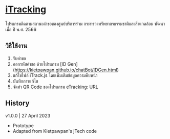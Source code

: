 # [iTracking](https://mnre-servicelink.github.io/iTracking)
โปรแกรมติดตามสถานะคำขอของศูนย์บริการร่วม กระทรวงทรัพยากรธรรมชาติและสิ่งแวดล้อม
พัฒนาเมื่อ ปี พ.ศ. 2566
## วิธีใช้งาน
1. รับคำขอ
2. ออกรหัสคำขอ ด้วยโปรแกรม [ID Gen] (https://kietpawpan.github.io/chatBot/IDGen.html)
3. แก้ไขไฟล์ iTrack.js โดยเพิ่มเติมข้อมูลความคืบหน้า
4. บันทึกการแก้ไข
5. จัดทำ QR Code ของโปรแกรม eTracking: URL

## History
v1.0.0 | 27 April 2023
- Prototype
- Adapted from Kietpawpan's jTech code
